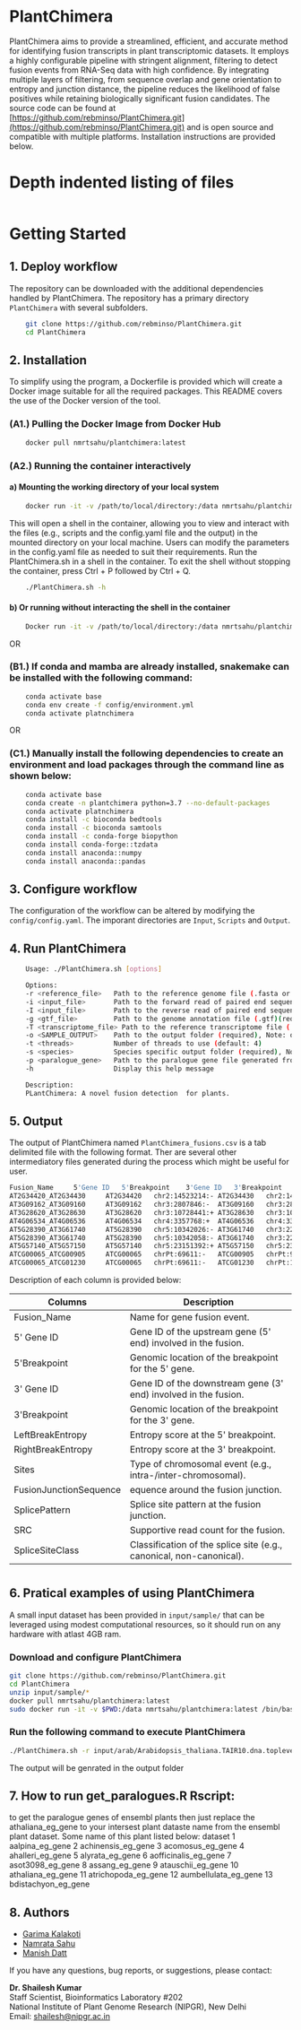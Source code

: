 

# PlantChimera
PlantChimera aims to provide a streamlined, efficient, and accurate method for identifying fusion transcripts in plant transcriptomic datasets. It employs a highly configurable pipeline with stringent alignment, filtering to detect fusion events from RNA-Seq data with high confidence. By integrating multiple layers of filtering, from sequence overlap and gene orientation to entropy and junction distance, the pipeline reduces the likelihood of false positives while retaining biologically significant fusion candidates. The source code can be found at [https://github.com/rebminso/PlantChimera.git](https://github.com/rebminso/PlantChimera.git) and is open source and compatible with multiple platforms. Installation instructions are provided below.

# Depth indented listing of files
``` bash

```

# Getting Started
## 1. Deploy workflow
The repository can be downloaded with the additional dependencies handled by PlantChimera. The repository has a primary directory `PlantChimera` with several subfolders. 

```bash 
    git clone https://github.com/rebminso/PlantChimera.git
    cd PlantChimera
```


## 2. Installation
To simplify using the program, a Dockerfile is provided which will create a Docker image suitable for 
all the required packages. This README covers the use of the Docker version of the tool. 


### (A1.) Pulling the Docker Image from Docker Hub
``` bash 
    docker pull nmrtsahu/plantchimera:latest 
```

### (A2.) Running the container interactively

#### a) Mounting the working directory of your local system
```bash
    docker run -it -v /path/to/local/directory:/data nmrtsahu/plantchimera:latest /bin/bash
```
This will open a shell in the container, allowing you to view and interact with the files (e.g., scripts and the config.yaml file and the output) in the mounted directory on your local machine. Users can modify the parameters in the config.yaml file as needed to suit their requirements. Run the PlantChimera.sh  in a shell in the container. To exit the shell without stopping the container, press Ctrl + P followed by Ctrl + Q.

```bash
    ./PlantChimera.sh -h 
```
#### b) Or running without interacting the shell in the container  
```bash
    Docker run -it -v /path/to/local/directory:/data nmrtsahu/plantchimera:latest “./PlantChimera.sh -h” 
```
OR

### (B1.) If conda and mamba are already installed, snakemake can be installed with the following command:

```bash
    conda activate base
    conda env create -f config/environment.yml
    conda activate platnchimera
```

OR

### (C1.) Manually install the following dependencies to create an environment and load packages through the command line as shown below:

```bash
    conda activate base
    conda create -n plantchimera python=3.7 --no-default-packages
    conda activate platnchimera
    conda install -c bioconda bedtools
    conda install -c bioconda samtools
    conda install -c conda-forge biopython
    conda install conda-forge::tzdata
    conda install anaconda::numpy 
    conda install anaconda::pandas 
```


## 3. Configure workflow
The configuration of the workflow can be altered by modifying the `config/config.yaml`. The imporant directories are `Input`, `Scripts` and `Output`.  


## 4. Run PlantChimera


```bash
    Usage: ./PlantChimera.sh [options]

    Options:
    -r <reference_file>   Path to the reference genome file (.fasta or .fa) (required)
    -i <input_file>       Path to the forward read of paired end sequencing data (required)
    -I <input_file>       Path to the reverse read of paired end sequencing data (required)
    -g <gtf_file>         Path to the genome annotation file (.gtf)(required)
    -T <transcriptome_file> Path to the reference transcriptome file (.fasta or .fa)(required)
    -o <SAMPLE_OUTPUT>    Path to the output folder (required), Note: only enter the name of the sample eg SRR16989272 
    -t <threads>          Number of threads to use (default: 4)
    -s <species>          Species specific output folder (required), Note: folder name should be without space eg. arabidopsis_thaliana or ath
    -p <paralogue_gene>   Path to the paralogue gene file generated from get_paralogues.R Rscript
    -h                    Display this help message

    Description:
    PLantChimera: A novel fusion detection  for plants.

```

## 5. Output

The output of PlantChimera named `PlantChimera_fusions.csv` is a tab delimited file with the following format. Ther are several other intermediatory files generated during the process which might be useful for user.

``` bash
Fusion_Name 	5'Gene ID	5'Breakpoint	3'Gene ID	3'Breakpoint	LeftBreakEntropy	RightBreakEntropy	Sites	t1_region	t2_region	SplicePattern	FusionJunctionSequence	%Homology	SRC	SpliceSiteClass
AT2G34420_AT2G34430 	AT2G34420	chr2:14523214:-	AT2G34430	chr2:14525272:+	1.95	1.98	INTRACHROMOSOMAL	exon_mid	exon_mid	CA_GT	GCTAGAAGTTATCCA-CCACGCTCAGAGCAT	26.7	2	NonCanonicalPattern
AT3G09162_AT3G09160 	AT3G09162	chr3:2807846:-	AT3G09160	chr3:2806948:-	1.94	1.99	INTRACHROMOSOMAL	exon_mid	exon_mid	GT_TC	TGGAATTTGATTCAG-TTAAGGGTTATCGCC	33.3	8	NonCanonicalPattern
AT3G28620_AT3G28630	    AT3G28620	chr3:10728441:+	AT3G28630	chr3:10729044:+	1.99	1.94	INTRACHROMOSOMAL	exon_mid	exon_mid	TT_TA	TCTGTCGCAAACCTG-CCTGAAATTGTTTCA	20.0	4	NonCanonicalPattern
AT4G06534_AT4G06536 	AT4G06534	chr4:3357768:+	AT4G06536	chr4:3360752:+	1.94	1.84	INTRACHROMOSOMAL	exon_mid	exon_mid	TA_AG	CATCTATCTCGATGG-GAATGAAGCTGGTTT	26.7	14NonCanonicalPattern
AT5G28390_AT3G61740 	AT5G28390	chr5:10342026:-	AT3G61740	chr3:22855685:-	1.93	1.92	INTERCHROMOSOMAL	exon_ter	exon_ter	TA_AC	CGTTACAATCCTTAT-AAGTAAGTACATGAG	33.3	2	NonCanonicalPattern
AT5G28390_AT3G61740 	AT5G28390	chr5:10342058:-	AT3G61740	chr3:22855688:-	1.89	1.95	INTERCHROMOSOMAL	exon_mid	exon_mid	AT_TG	AACAAAGTAGCGACA-GACAAGTAAGTACAT	40.0	2	NonCanonicalPattern
AT5G57140_AT5G57150 	AT5G57140	chr5:23151392:+	AT5G57150	chr5:23152184:+	1.91	1.92	INTRACHROMOSOMAL	exon_mid	exon_mid	GT_CA	GACAAAACATATAAG-GTAAGATACAACGGC	26.7	15NonCanonicalPattern
ATCG00065_ATCG00905 	ATCG00065	chrPt:69611:-	ATCG00905	chrPt:98793:-	1.95	1.9	INTRACHROMOSOMAL	exon_ter	exon_ter	TG_CC	ATGTACTCGGGTGTA-ACTATCACCCCCAAA	26.7	9	NonCanonicalPattern
ATCG00065_ATCG01230 	ATCG00065	chrPt:69611:-	ATCG01230	chrPt:139856:+	1.95	1.9	INTRACHROMOSOMAL	exon_ter	exon_ter	TG_CA	ATGTACTCGGGTGTA-CTATCACCCCCAAAA	26.7	6	NonCanonicalPattern
```
Description of each column is provided below:

| **Columns**     | **Description**      | 
| ------------- | ------------  |
| Fusion_Name    |  Name for gene fusion event.|
| 5' Gene ID    | Gene ID of the upstream gene (5' end) involved in the fusion.|
|5'Breakpoint| Genomic location of the breakpoint for the 5' gene. |
|3' Gene ID |Gene ID of the downstream gene (3' end) involved in the fusion. |
|3'Breakpoint |Genomic location of the breakpoint for the 3' gene.|
|LeftBreakEntropy |Entropy score at the 5' breakpoint.|
|RightBreakEntropy|Entropy score at the 3' breakpoint.|
|Sites|Type of chromosomal event (e.g., intra-/inter-chromosomal). |
|FusionJunctionSequence |equence around the fusion junction.|
|SplicePattern| Splice site pattern at the fusion junction.|
|SRC| Supportive read count for the fusion. |
|SpliceSiteClass| Classification of the splice site (e.g., canonical, non-canonical).|



#

## 6. Pratical examples of using PlantChimera

A small input dataset has been provided in `input/sample/` that can be leveraged using modest computational resources, so it should run on any hardware with atlast 4GB ram. 


### Download and configure PlantChimera

``` bash
git clone https://github.com/rebminso/PlantChimera.git
cd PlantChimera
unzip input/sample/*    
docker pull nmrtsahu/plantchimera:latest 
sudo docker run -it -v $PWD:/data nmrtsahu/plantchimera:latest /bin/bash
```
### Run the following command to execute PlantChimera
``` bash
./PlantChimera.sh -r input/arab/Arabidopsis_thaliana.TAIR10.dna.toplevel.fa -i input/arab/dump_1.fastq  -I input/arab/dump_2.fastq -g input/arab/Arabidopsis_thaliana.TAIR10.56.gtf -T input/arab/Arabidopsis_thaliana.TAIR10.cdna.all.fa -o sample -t 8 -s ath -p paralogue_gene.txt
```
The output will be genrated in the output folder 


## 7. How to run get_paralogues.R Rscript:
to get the paralogue genes of ensembl plants then just replace the athaliana_eg_gene to your intersest plant dataste name from the ensembl plant dataset. Some name of this plant listed below:
                    dataset
1            aalpina_eg_gene
2         achinensis_eg_gene
3           acomosus_eg_gene
4           ahalleri_eg_gene
5            alyrata_eg_gene
6       aofficinalis_eg_gene
7           asot3098_eg_gene
8             assang_eg_gene
9          atauschii_eg_gene
10         athaliana_eg_gene
11       atrichopoda_eg_gene
12      aumbellulata_eg_gene
13       bdistachyon_eg_gene


## 8. Authors

- [Garima Kalakoti](mailto:kalakoti09@gmail.com)
- [Namrata Sahu](mailto.sahunamrata2098@gmail.com)
- [Manish Datt](mailto:manishdatt@gmail.com)

If you have any questions, bug reports, or suggestions, please contact:

**Dr. Shailesh Kumar**  
Staff Scientist, Bioinformatics Laboratory #202  
National Institute of Plant Genome Research (NIPGR), New Delhi  
Email: [shailesh@nipgr.ac.in](mailto:shailesh@nipgr.ac.in)


